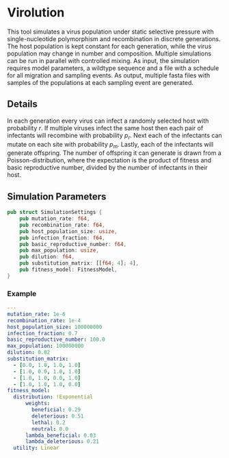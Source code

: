 # Virolution

This tool simulates a virus population under static selective pressure with
single-nucleotide polymorphism and recombination in discrete generations.  The
host population is kept constant for each generation, while the virus population
may change in number and composition. Multiple simulations can be run in
parallel with controlled mixing. As input, the simulation requires model
parameters, a wildtype sequence and a file with a schedule for all migration and
sampling events. As output, multiple fasta files with samples of the populations
at each sampling event are generated.

## Details

In each generation every virus can infect a randomly selected host with
probability $r$. If multiple viruses infect the same host then each pair of
infectants will recombine with probability $p_r$. Next each of the infectants
can mutate on each site with probability $p_m$. Lastly, each of the infectants
will generate offspring. The number of offspring it can generate is drawn from
a Poisson-distribution, where the expectation is the product of fitness and
basic reproductive number, divided by the number of infectants in their host.

## Simulation Parameters

```rust
pub struct SimulationSettings {
    pub mutation_rate: f64,
    pub recombination_rate: f64,
    pub host_population_size: usize,
    pub infection_fraction: f64,
    pub basic_reproductive_number: f64,
    pub max_population: usize,
    pub dilution: f64,
    pub substitution_matrix: [[f64; 4]; 4],
    pub fitness_model: FitnessModel,
}
```

### Example

```yaml
---
mutation_rate: 1e-6
recombination_rate: 1e-4
host_population_size: 100000000
infection_fraction: 0.7
basic_reproductive_number: 100.0
max_population: 100000000
dilution: 0.02
substitution_matrix:
  - [0.0, 1.0, 1.0, 1.0]
  - [1.0, 0.0, 1.0, 1.0]
  - [1.0, 1.0, 0.0, 1.0]
  - [1.0, 1.0, 1.0, 0.0]
fitness_model:
  distribution: !Exponential
      weights:
        beneficial: 0.29
        deleterious: 0.51
        lethal: 0.2
        neutral: 0.0
      lambda_beneficial: 0.03
      lambda_deleterious: 0.21
  utility: Linear
```
